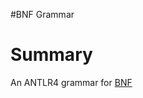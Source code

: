 #BNF Grammar

# Summary

An ANTLR4 grammar for [BNF](http://en.wikipedia.org/wiki/Backus%E2%80%93Naur_Form)





